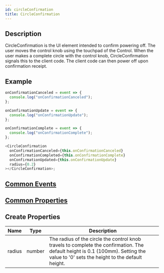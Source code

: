 ```yaml
---
id: circleConfirmation
title: CircleConfirmation
---
```


## Description

CircleConfirmation is the UI element intended to confirm powering off. The user moves the control knob using the touchpad of the Control. When the user makes a complete circle with the control knob, CircleConfirmation signals this to the client code. The client code can then power off upon confirmation receipt.

## Example

```javascript
onConfirmationCanceled = event => {
  console.log("onConfirmationCanceled");
};

onConfirmationUpdate = event => {
  console.log("onConfirmationUpdate");
};

onConfirmationComplete = event => {
  console.log("onConfirmationComplete");
};

<CircleConfirmation
  onConfirmationCanceled={this.onConfirmationCanceled}
  onConfirmationCompleted={this.onConfirmationComplete}
  onConfirmationUpdated={this.onConfirmationUpdate}
  radius={0.2}
></CircleConfirmation>;
```

## [Common Events](../events/CommonEvents.md)

## [Common Properties](../types/Properties.md)

## Create Properties

| Name   | Type   | Description                                                                                                                                                                        |
| ------ | ------ | ---------------------------------------------------------------------------------------------------------------------------------------------------------------------------------- |
| radius | number | The radius of the circle the control knob travels to complete the confirmation. The default height is 0.1 (100mm). Setting the value to '0' sets the height to the default height. |
